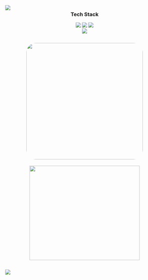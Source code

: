 <img src="https://capsule-render.vercel.app/api?type=waving&color=000000&height=150&section=header" />

<div align="center" style="margin-top: -20px; margin-bottom: 30px;">
  <h3>Tech Stack</h3>

  <p>
    <img src="https://img.shields.io/badge/HTML5-E34F26?style=flat&logo=html5&logoColor=ffffff" />
    <img src="https://img.shields.io/badge/-CSS3-007ACC?style=flat-&logo=css"/>
    <img src="https://img.shields.io/badge/JavaScript-F7DF1E?style=flat&logo=javascript&logoColor=000000" />
    <br>
    <img src="https://img.shields.io/badge/Figma-F24E1E?style=flat&logo=figma&logoColor=ffffff" />
  </p>

  <div style="display: flex; justify-content: center; align-items: center; gap: 20px; flex-wrap: wrap; margin-top: 30px;">
    <img
      src="https://github-readme-stats.vercel.app/api/top-langs/?username=yungxhi&layout=compact&theme=dark&hide_border=true"
      style="border-radius: 30px; width: 370px;"
    />

  <a href="https://www.gitanimals.org/en_US?utm_medium=image&utm_source=yungxhi&utm_content=farm">
  <img
    src="https://render.gitanimals.org/farms/yungxhi"
    width="350"
    height="300"
  />
  </a>
  
  </div>
</div>

<img src="https://capsule-render.vercel.app/api?type=waving&color=darkgray&height=150&section=footer" />

